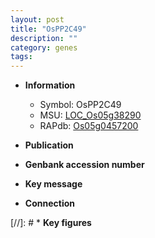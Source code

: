 ```yaml
---
layout: post
title: "OsPP2C49"
description: ""
category: genes
tags: 
---
```


* **Information**  
    + Symbol: OsPP2C49  
    + MSU: [LOC_Os05g38290](http://rice.uga.edu/cgi-bin/ORF_infopage.cgi?orf=LOC_Os05g38290)  
    + RAPdb: [Os05g0457200](http://rapdb.dna.affrc.go.jp/viewer/gbrowse_details/irgsp1?name=Os05g0457200)  

* **Publication**  

* **Genbank accession number**  

* **Key message**  

* **Connection**  

[//]: # * **Key figures**  


